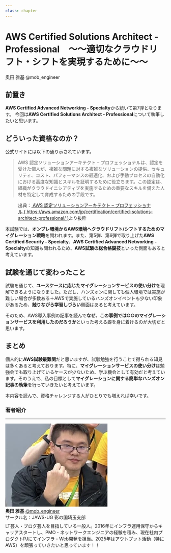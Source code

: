 ```yaml
---
class: chapter
---
```


# AWS Certified Solutions Architect - Professional　～～適切なクラウドリフト・シフトを実現するために～～

<div class="flush-right">
奥田 雅基 @mob_engineer
</div>

## 前置き

**AWS Certified Advanced Networking - Specialty**から続いて第7弾となります。
今回は**AWS Certified Solutions Architect - Professional**について執筆したいと思います。

## どういった資格なのか？

公式サイトには以下の通り示されています。

>AWS 認定ソリューションアーキテクト – プロフェッショナルは、認定を受けた個人が、複雑な問題に対する複雑なソリューションの提供、セキュリティ、コスト、パフォーマンスの最適化、および手動プロセスの自動化における高度な知識とスキルを証明するために役立ちます。この認定は、組織がクラウドイニシアティブを実施するための重要なスキルを備えた人材を特定して育成するための手段です。

<figure><figcaption>出典：<a href="https://aws.amazon.com/jp/certification/certified-solutions-architect-professional/"> AWS 認定ソリューションアーキテクト – プロフェッショナル ( https://aws.amazon.com/jp/certification/certified-solutions-architect-professional/ )</a>より抜粋</figcaption></figure>

本試験では、**オンプレ環境からAWS環境へクラウドリフト/シフトするためのマイグレーション戦略**を問われます。また、第5弾、第6弾で取り上げた**AWS Certified Security - Specialty**、**AWS Certified Advanced Networking - Specialty**の知識も問われるため、**AWS試験の総合格闘技**といった側面もあると考えています。

## 試験を通じて変わったこと

試験を通じて、**ユースケースに応じたマイグレーションサービスの使い分け**を理解できるようになりました。ただし、ハンズオンに関しても個人環境では実施が難しい場合が多数ある＋AWSで実施しているハンズオンイベントも少ない印象があるため、**触りながら学習しづらい**側面はあると考えています。

そのため、AWS導入事例の記事を読んで**なぜ、この事例では○○のマイグレーションサービスを利用したのだろうか**といった考える癖を身に着けるのが大切だと思います。

## まとめ

個人的に**AWS試験最難関**だと思いますが、試験勉強を行うことで得られる知見は多くあると考えております。特に、**マイグレーションサービスの使い分け**は勉強会でも取り上げているケースが少ないため、学ぶ機会として有効だと考えています。そのうえで、私の目標として**マイグレーションに関する簡単なハンズオン記事の執筆**を行っていきたいと考えています。

本内容を読んで、資格チャレンジする人がひとりでも増えれば幸いです。

### 著者紹介

---

<div class="author-profile">
    <img src="images/mobengineer.png">
    <div>
        <div>
            <b>奥田 雅基</b>
            <a href="https://x.com/mob_engineer">@mob_engineer</a>
        </div>
        <div>
            サークル名：JAWS-UG 彩の国埼玉支部
        </div>
    </div>
</div>
<p style="margin-top: 0.5em; margin-bottom: 2em;">
LT芸人・ブログ芸人を目指している一般人。2016年にインフラ運用保守からキャリアスタートし、PMO・ネットワークエンジニアの経験を積み、現在社内プロダクトPJにてインフラ・Web開発を担当。2025年はアウトプット活動（特にAWS）を頑張っていきたいと思っています！！
</p>
